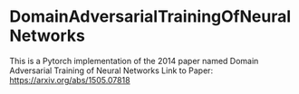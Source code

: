 # DomainAdversarialTrainingOfNeuralNetworks
This is a Pytorch implementation of the 2014 paper named Domain Adversarial Training of Neural Networks 
Link to Paper: https://arxiv.org/abs/1505.07818
